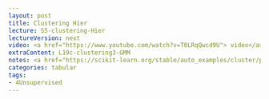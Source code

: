 ```yaml
---
layout: post
title: Clustering Hier
lecture: S5-clustering-Hier
lectureVersion: next
video: <a href="https://www.youtube.com/watch?v=T0LRqQwcd9U"> video</a> 
extraContent: L19c-clustering3-GMM 
notes: <a href="https://scikit-learn.org/stable/auto_examples/cluster/plot_linkage_comparison.html#sphx-glr-auto-examples-cluster-plot-linkage-comparison-py"> compare Hier clusterings </a> 
categories: tabular
tags:
- 4Unsupervised
---
```

